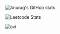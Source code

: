 ![Anurag's GitHub stats](https://github-readme-stats.vercel.app/api?username=Vulpes19&show_icons=true&theme=tokyonight&count_private=true)

![Leetcode Stats](https://leetcard.jacoblin.cool/Vulpes19?theme=nord)

<img src="https://github-readme-stats.vercel.app/api/top-langs?username=Vulpes19&show_icons=true&locale=en&layout=compact&theme=tokyonight" alt="ovi" />


<!--
**Vulpes19/Vulpes19** is a ✨ _special_ ✨ repository because its `README.md` (this file) appears on your GitHub profile.

Here are some ideas to get you started:

- 🔭 I’m currently working on ...
- 🌱 I’m currently learning ...
- 👯 I’m looking to collaborate on ...
- 🤔 I’m looking for help with ...
- 💬 Ask me about ...
- 📫 How to reach me: ...
- 😄 Pronouns: ...
- ⚡ Fun fact: ...
-->
